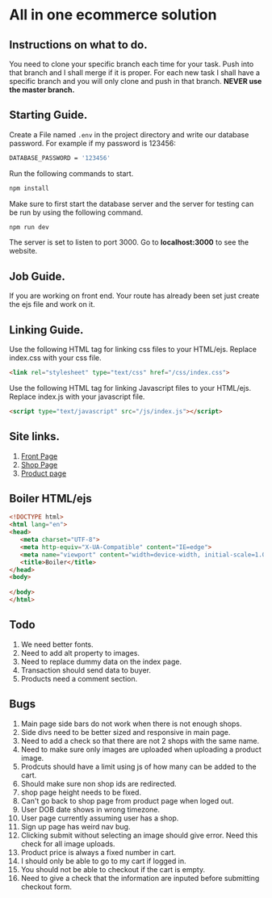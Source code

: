 # All in one ecommerce solution

## Instructions on what to do.
You need to clone your specific branch each time for your task. Push into that branch and I shall merge if it is proper. For each new task I shall have a specific branch and you will only clone and push in that branch. **NEVER use the master branch.**

## Starting Guide.
Create a File named ``.env`` in the project directory and write our database password. For example if my password is 123456:
```bash
DATABASE_PASSWORD = '123456'
```

Run the following commands to start.
```bash
npm install
```
Make sure to first start the database server and the server for testing can be run by using the following command.
```bash
npm run dev
```
The server is set to listen to port 3000. Go to **localhost:3000** to see the website.

## Job Guide.
If you are working on front end. Your route has already been set just create the ejs file and work on it.

## Linking Guide.
Use the following HTML tag for linking css files to your HTML/ejs. Replace index.css with your css file.
```html
<link rel="stylesheet" type="text/css" href="/css/index.css">
```
Use the following HTML tag for linking Javascript files to your HTML/ejs. Replace index.js with your javascript file.
```html
<script type="text/javascript" src="/js/index.js"></script>
```

## Site links.
1. [Front Page](http://localhost:3000/ "index.ejs")
2. [Shop Page](http://localhost:3000/shop  "shop.ejs")
3. [Product page](http://localhost:3000/shop/product "product.ejs")

## Boiler HTML/ejs
```HTML
<!DOCTYPE html>
<html lang="en">
<head>
   <meta charset="UTF-8">
   <meta http-equiv="X-UA-Compatible" content="IE=edge">
   <meta name="viewport" content="width=device-width, initial-scale=1.0">
   <title>Boiler</title>
</head>
<body>
   
</body>
</html>
```

## Todo
1. We need better fonts.
4. Need to add alt property to images.
6. Need to replace dummy data on the index page.
9. Transaction should send data to buyer.
10. Products need a comment section.

## Bugs
1. Main page side bars do not work when there is not enough shops.
2. Side divs need to be better sized and responsive in main page.
3. Need to add a check so that there are not 2 shops with the same name.
4. Need to make sure only images are uploaded when uploading a product image.
5. Prodcuts should have a limit using js of how many can be added to the cart.
7. Should make sure non shop ids are redirected.
8. shop page height needs to be fixed.
10. Can't go back to shop page from product page when loged out.
11. User DOB date shows in wrong timezone.
12. User page currently assuming user has a shop.
13. Sign up page has weird nav bug.
14. Clicking submit without selecting an image should give error. Need this check for all image uploads.
15. Product price is always a fixed number in cart.
16. I should only be able to go to my cart if logged in.
17. You should not be able to checkout if the cart is empty.
18. Need to give a check that the information are inputed before submitting checkout form.